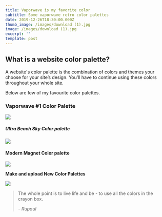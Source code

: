 ```yaml
---
title: Vaporwave is my favorite color
subtitle: Some vaporwave retro color palettes
date: 2019-12-26T18:30:00.000Z
thumb_image: /images/download (1).jpg
image: /images/download (1).jpg
excerpt: ''
template: post
---
```

<!--StartFragment-->

## What is a website color palette?

A website's color palette is the combination of colors and themes your choose for your site’s design. You’ll have to  continue using these colors throughout your whole site.

Below are few of my favourite color palettes.

<!--EndFragment-->

<!--StartFragment-->

### Vaporwave #1 Color Palette

![](/images/download.png)

<!--EndFragment-->

##### Ultra Beach Sky Color palette

![](/images/asdasdasda.png)

#### Modern Magnet Color palette

![](/images/skfsknksjdcnasc.png)

**Make and upload New Color Palettes**

![](/images/asdasdasd.jpg)

> The whole point is to live life and be - to use all the colors in the crayon box. 
>
> *\- Rupaul*
